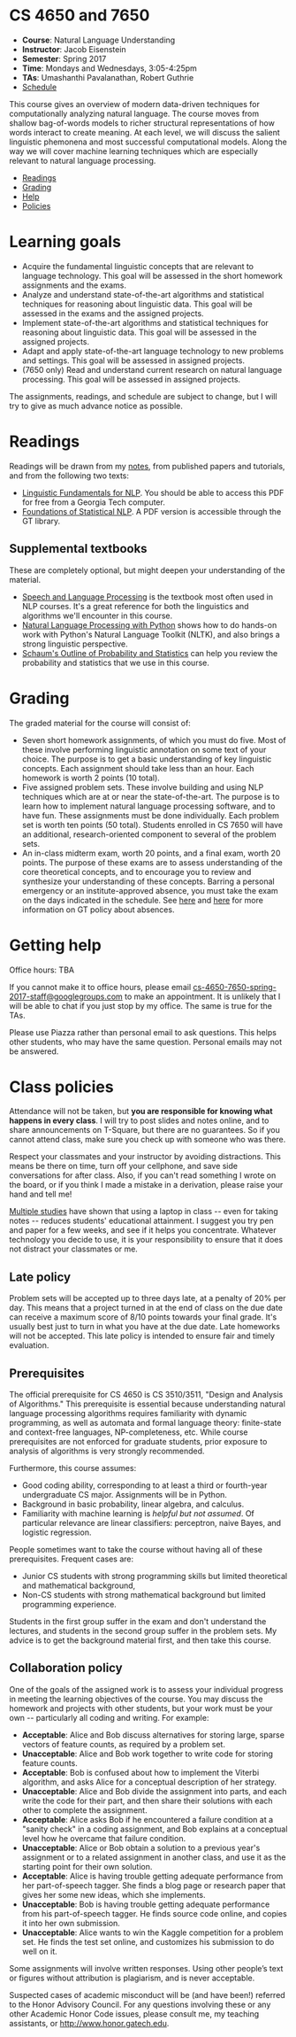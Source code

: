 CS 4650 and 7650
==========

- **Course**: Natural Language Understanding
- **Instructor**: Jacob Eisenstein
- **Semester**: Spring 2017
- **Time**: Mondays and Wednesdays, 3:05-4:25pm
- **TAs**: Umashanthi Pavalanathan, Robert Guthrie
- [Schedule](https://docs.google.com/spreadsheets/d/178zOzls_H7LBwRRtKDhCUFd4b_pEaZVlTKI7PSj1vqw/edit?usp=sharing)

This course gives an overview of modern data-driven techniques for
computationally analyzing natural language. The course moves from shallow bag-of-words models to richer structural representations of how words interact to create meaning. At each level, we will discuss
the salient linguistic phemonena and most successful computational
models. Along the way we will cover machine learning techniques which
are especially relevant to natural language processing.

- [Readings](#readings)
- [Grading](#grading)
- [Help](#help)
- [Policies](#policies)

# Learning goals
<a name="learning"/>

- Acquire the fundamental linguistic concepts that are relevant to language technology. This goal will be assessed in the short homework assignments and the exams.
- Analyze and understand state-of-the-art algorithms and statistical
  techniques for reasoning about linguistic data. This goal will be
  assessed in the exams and the assigned projects.
- Implement state-of-the-art algorithms and statistical techniques for
  reasoning about linguistic data. This goal will be assessed in the
  assigned projects.
- Adapt and apply state-of-the-art language technology to new problems
  and settings. This goal will be assessed in assigned projects.
- (7650 only) Read and understand current research on natural language
  processing. This goal will be assessed in assigned projects.

The assignments, readings, and schedule are subject to change, but I will try to give as much advance notice as possible.

# Readings #
<a name="readings"/>

Readings will be drawn from my [notes](https://github.com/jacobeisenstein/gt-nlp-class/blob/master/notes/eisenstein-nlp-notes.pdf), from published papers and tutorials, and from the following two texts:

- [Linguistic Fundamentals for NLP](http://www.morganclaypool.com/doi/abs/10.2200/S00493ED1V01Y201303HLT020).
You should be able to access this PDF for free from a Georgia Tech computer.
- [Foundations of Statistical NLP](http://nlp.stanford.edu/fsnlp/). A PDF version is accessible through the GT library.

## Supplemental textbooks ##

These are completely optional, but might deepen your understanding of the material.

- [Speech and Language Processing](http://www.amazon.com/Speech-Language-Processing-2nd-Edition/dp/0131873210/) is the textbook most often used in NLP courses. It's a great reference for both the linguistics and algorithms we'll encounter in this course.
- [Natural Language Processing with Python](http://www.amazon.com/Natural-Language-Processing-Python-Steven/dp/0596516495)
shows how to do hands-on work with Python's Natural Language Toolkit (NLTK), and also brings a strong linguistic perspective.
- [Schaum's Outline of Probability and Statistics](http://www.amazon.com/Schaums-Outline-Probability-Statistics-Edition/dp/007179557X/ref=pd_sim_b_1?ie=UTF8&refRID=1R57HWNCW6EEWD1ZRH4C) can help you review the probability and statistics that we use in this course.

# Grading
<a name="grading"/>

The graded material for the course will consist of:

- Seven short homework assignments, of which you must do five. Most of these involve performing linguistic annotation on some text of your choice. The purpose is to get a basic understanding of key linguistic concepts. Each assignment should take less than an hour. Each homework is worth 2 points (10 total). 
- Five assigned problem sets. These involve building and using NLP techniques which are at or near the state-of-the-art. The purpose is to learn how to implement natural language processing software, and to have fun. These assignments must be done individually. Each problem set is worth ten points (50 total). Students enrolled in CS 7650 will have an additional, research-oriented component to several of the problem sets.
- An in-class midterm exam, worth 20 points, and a final exam, worth 20 points. The purpose of these exams are to assess understanding of the core theoretical concepts, and to encourage you to review and synthesize your understanding of these concepts. Barring a personal emergency or an institute-approved absence, you must take the exam on the days indicated in the schedule. See [here](http://www.deanofstudents.gatech.edu/content/25/absences) and [here](http://www.registrar.gatech.edu/students/formlanding/iaabsences.php) for more information on GT policy about absences.

# Getting help
<a name="help"/>

Office hours: TBA

If you cannot make it to office hours, please email cs-4650-7650-spring-2017-staff@googlegroups.com to make an appointment. It is unlikely that I will be able to chat if you just stop by my office. The same is true for the TAs.

Please use Piazza rather than personal email to ask questions. This helps other students, who may have the same question. Personal emails may not be answered.

# Class policies
<a name="policies"/>

Attendance will not be taken, but **you are responsible for knowing what happens in every class**. I will try to post slides and notes online, and to share announcements on T-Square, but there are no guarantees. So if you cannot attend class, make sure you check up with someone who was there.

Respect your classmates and your instructor by avoiding distractions. This means be there on time, turn off your cellphone, and save side conversations for after class. Also, if you can't read something I wrote on the board, or if you think I made a mistake in a derivation, please raise your hand and tell me!

[Multiple studies](http://www.newyorker.com/online/blogs/elements/2014/06/the-case-for-banning-laptops-in-the-classroom.html) have shown that using a laptop in class -- even for taking notes -- reduces students' educational attainment. I suggest you try pen and paper for a few weeks, and see if it helps you concentrate. Whatever technology you decide to use, it is your responsibility to ensure that it does not distract your classmates or me.

## Late policy

Problem sets will be accepted up to three days late, at a penalty of 20% per day. This means that a project turned in at the end of class on the due date can receive a maximum score of 8/10 points towards your final grade. It's usually best just to turn in what you have at the due date. Late homeworks will not be accepted. This late policy is intended to ensure fair and timely evaluation.

## Prerequisites
<a name="prerequisites"/>

The official prerequisite for CS 4650 is CS 3510/3511, "Design and Analysis of Algorithms." This prerequisite is essential because understanding natural language processing algorithms requires familiarity with dynamic programming, as well as automata and formal language theory: finite-state and context-free languages, NP-completeness, etc. While course prerequisites are not enforced for graduate students, prior exposure to analysis of algorithms is very strongly recommended.

Furthermore, this course assumes:

- Good coding ability, corresponding to at least a third or
  fourth-year undergraduate CS major. Assignments will be in Python.
- Background in basic probability, linear algebra, and calculus.
- Familiarity with machine learning is *helpful but not assumed*. Of
  particular relevance are linear classifiers: perceptron, naive
  Bayes, and logistic regression.

People sometimes want to take the course without having all of these
prerequisites. Frequent cases are:

- Junior CS students with strong programming skills but limited
  theoretical and mathematical background,
- Non-CS students with strong mathematical background but limited
  programming experience.

Students in the first group suffer in the exam and don't understand
the lectures, and students in the second group suffer in the problem sets. My advice is to get the background material first, and
then take this course.

## Collaboration policy

One of the goals of the assigned work is to assess your individual progress in meeting the learning objectives of the course. You may discuss the homework and projects with other students, but your work must be your own -- particularly all coding and writing. For example:

- **Acceptable**: Alice and Bob discuss alternatives for storing large, sparse vectors of feature counts, as required by a problem set.
- **Unacceptable**: Alice and Bob work together to write code for storing feature counts.
- **Acceptable**: Bob is confused about how to implement the Viterbi algorithm, and asks Alice for a conceptual description of her strategy.
- **Unacceptable**: Alice and Bob divide the assignment into parts, and each write the code for their part, and then share their solutions with each other to complete the assignment.
- **Acceptable**: Alice asks Bob if he encountered a failure condition at a "sanity check" in a coding assignment, and Bob explains at a conceptual level how he overcame that failure condition.
- **Unacceptable**: Alice or Bob obtain a solution to a previous year's assignment or to a related assignment in another class, and use it as the starting point for their own solution.
- **Acceptable**: Alice is having trouble getting adequate performance from her part-of-speech tagger. She finds a blog page or research paper that gives her some new ideas, which she implements.
- **Unacceptable**: Bob is having trouble getting adequate performance from his part-of-speech tagger. He finds source code online, and copies it into her own submission.
- **Unacceptable**: Alice wants to win the Kaggle competition for a problem set. He finds the test set online, and customizes his submission to do well on it.

Some assignments will involve written responses. Using other people’s text or figures without attribution is plagiarism, and is never acceptable.

Suspected cases of academic misconduct will be (and have been!) referred to the Honor Advisory Council. For any questions involving these or any other Academic Honor Code issues, please consult me, my teaching assistants, or http://www.honor.gatech.edu.
